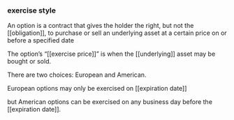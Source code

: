 ### exercise style

An option is a contract that gives the holder the right, but not the [[obligation]], to purchase or sell an underlying asset at a certain price on or before a specified date

The option’s “[[exercise price]]” is when the [[underlying]] asset may be bought or sold.

There are two choices: European and American.  


European options may only be exercised on [[expiration date]]

but American options can be exercised on any business day before the [[expiration date]].